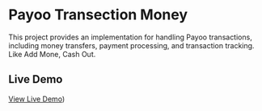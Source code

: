 # Payoo Transection Money 

This project provides an implementation for handling Payoo transactions, including money transfers, payment processing, and transaction tracking. Like Add Mone, Cash Out.


## Live Demo

[View Live Demo](https://lovely-gumption-2a94a2.netlify.app/))
